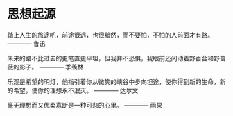 # 思想起源

踏上人生的旅途吧，前途很远，也很黯然，而不要怕，不怕的人前面才有路。 ———— 鲁迅

未来的路不比过去的更笔直更平坦，但我并不恐惧，我眼前还闪动着野百合和野蔷薇的影子。 ———— 季羡林

乐观是希望的明灯，他指引着你从微笑的峡谷中步向坦途，使你得到新的生命，新的希望，使你的理想永不泯灭。 ———— 达尔文

毫无理想而又优柔寡断是一种可悲的心里。 ———— 雨果
